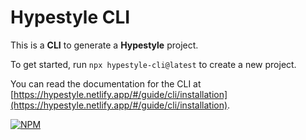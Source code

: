 # Hypestyle CLI

This is a **CLI** to generate a **Hypestyle** project.

To get started, run `npx hypestyle-cli@latest` to create a new project.

You can read the documentation for the CLI at [https://hypestyle.netlify.app/#/guide/cli/installation](https://hypestyle.netlify.app/#/guide/cli/installation).

[![NPM](https://nodei.co/npm/hypestyle-cli.png)](https://nodei.co/npm/hypestyle-cli/)
